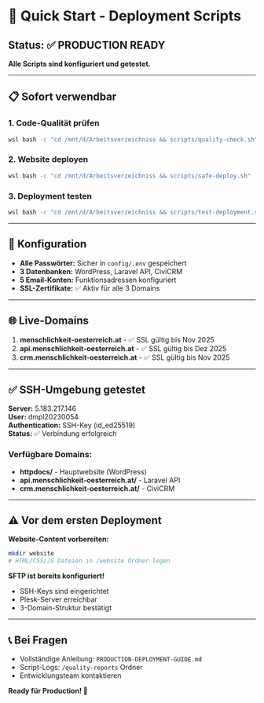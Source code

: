 # 🚀 Quick Start - Deployment Scripts

## Status: ✅ PRODUCTION READY

**Alle Scripts sind konfiguriert und getestet.**

---

## 📋 Sofort verwendbar

### 1. Code-Qualität prüfen
```bash
wsl bash -c "cd /mnt/d/Arbeitsverzeichniss && scripts/quality-check.sh"
```

### 2. Website deployen  
```bash
wsl bash -c "cd /mnt/d/Arbeitsverzeichniss && scripts/safe-deploy.sh"
```

### 3. Deployment testen
```bash
wsl bash -c "cd /mnt/d/Arbeitsverzeichniss && scripts/test-deployment.sh"
```

---

## 🔐 Konfiguration

- **Alle Passwörter:** Sicher in `config/.env` gespeichert
- **3 Datenbanken:** WordPress, Laravel API, CiviCRM  
- **5 Email-Konten:** Funktionsadressen konfiguriert
- **SSL-Zertifikate:** ✅ Aktiv für alle 3 Domains

---

## 🌐 Live-Domains

1. **menschlichkeit-oesterreich.at** - ✅ SSL gültig bis Nov 2025
2. **api.menschlichkeit-oesterreich.at** - ✅ SSL gültig bis Dez 2025  
3. **crm.menschlichkeit-oesterreich.at** - ✅ SSL gültig bis Nov 2025

---

## ✅ SSH-Umgebung getestet

**Server:** 5.183.217.146  
**User:** dmpl20230054  
**Authentication:** SSH-Key (id_ed25519)  
**Status:** ✅ Verbindung erfolgreich

### Verfügbare Domains:
- **httpdocs/** - Hauptwebsite (WordPress)
- **api.menschlichkeit-oesterreich.at/** - Laravel API  
- **crm.menschlichkeit-oesterreich.at/** - CiviCRM

---

## ⚠️ Vor dem ersten Deployment

**Website-Content vorbereiten:**
```bash
mkdir website
# HTML/CSS/JS Dateien in /website Ordner legen
```

**SFTP ist bereits konfiguriert!**
- SSH-Keys sind eingerichtet
- Plesk-Server erreichbar  
- 3-Domain-Struktur bestätigt

---

## 📞 Bei Fragen

- Vollständige Anleitung: `PRODUCTION-DEPLOYMENT-GUIDE.md`
- Script-Logs: `/quality-reports` Ordner
- Entwicklungsteam kontaktieren

**Ready für Production! 🎉**